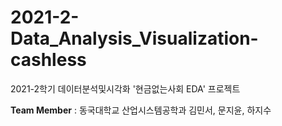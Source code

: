 # 2021-2-Data_Analysis_Visualization-cashless
2021-2학기 데이터분석및시각화 '현금없는사회 EDA' 프로젝트

**Team Member** : 동국대학교 산업시스템공학과 김민서, 문지윤, 하지수
